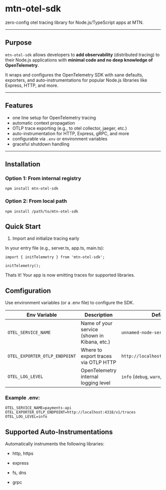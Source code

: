 #  mtn-otel-sdk

 zero-config otel tracing library for Node.js/TypeScript apps at MTN.

---

##  Purpose

`mtn-otel-sdk` allows developers to **add observability** (distributed tracing) to their Node.js applications with **minimal code and no deep knowledge of OpenTelemetry**.

It wraps and configures the OpenTelemetry SDK with sane defaults, exporters, and auto-instrumentations for popular Node.js libraries like Express, HTTP, and more.

---

## Features

- one line setup for OpenTelemetry tracing
- automatic context propagation
- OTLP trace exporting (e.g., to otel collector, jaeger, etc.)
-  auto-instrumentation for HTTP, Express, gRPC, and more
- configurable via `.env` or environment variables
- graceful shutdown handling

---

## Installation

### Option 1: From internal registry

```
npm install mtn-otel-sdk
```

### Option 2: From local path

```
npm install /path/to/mtn-otel-sdk
```

## Quick Start

1. Import and initialize tracing early

In your entry file (e.g., server.ts, app.ts, main.ts):
```
import { initTelemetry } from 'mtn-otel-sdk';

initTelemetry();
```
Thats it! Your app is now emitting traces for supported libraries.

## Comfiguration

Use environment variables (or a .env file) to configure the SDK.

| Env Variable                  | Description                                  | Default                                 |
| ----------------------------- |----------------------------------------------| --------------------------------------- |
| `OTEL_SERVICE_NAME`           | Name of your service (shown in Kibana, etc.) | `unnamed-node-service`                  |
| `OTEL_EXPORTER_OTLP_ENDPOINT` | Where to export traces via OTLP HTTP         | `http://localhost:4318/v1/traces`       |
| `OTEL_LOG_LEVEL`              | OpenTelemetry internal logging level         | `info` (`debug`, `warn`, `error`, etc.) |


### Example .env:

```
OTEL_SERVICE_NAME=payments-api
OTEL_EXPORTER_OTLP_ENDPOINT=http://localhost:4318/v1/traces
OTEL_LOG_LEVEL=info
```

## Supported Auto-Instrumentations
Automatically instruments the following libraries:
- http, https

- express

- fs, dns

- grpc
